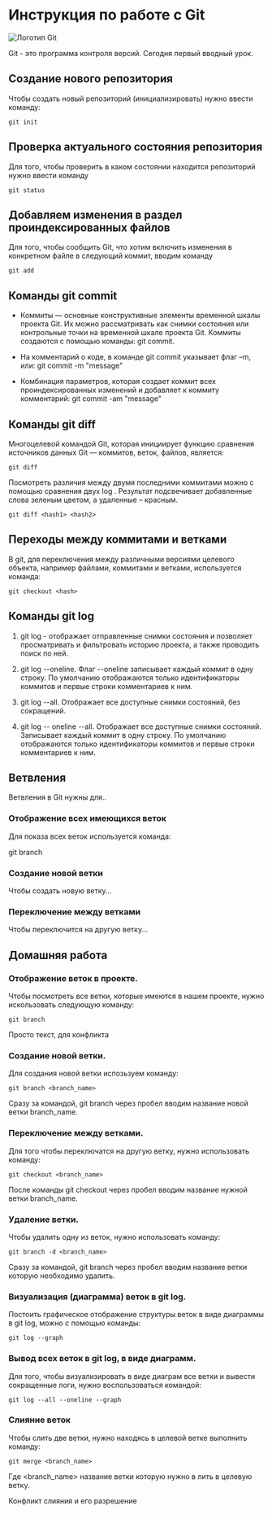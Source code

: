 # Инструкция по работе с Git

![Логотип Git](git.jpeg)

Git - это программа контроля версий. Сегодня первый вводный урок.

## Создание нового репозитория

Чтобы создать новый репозиторий (инициализировать) нужно ввести команду:

    git init

## Проверка актуального состояния репозитория

Для того, чтобы проверить в каком состоянии находится репозиторий нужно ввести команду

    git status

## Добавляем изменения в раздел проиндексированных файлов

Для того, чтобы сообщить Git, что хотим включить изменения в конкретном файле в следующий коммит, вводим команду
    
    git add

## Команды git commit

* Коммиты — основные конструктивные элементы временной шкалы проекта Git. Их можно рассматривать как снимки состояния или контрольные точки на временной шкале проекта Git. Коммиты создаются с помощью команды: git commit. 

* На комментарий о коде, в команде git commit указывает флаг –m, или: git commit -m "message"

* Комбинация параметров, которая создает коммит всех проиндексированных изменений и добавляет к коммиту комментарий: git commit -am "message"

## Команды git diff
    
Многоцелевой командой Git, которая инициирует функцию сравнения источников данных Git — коммитов, веток, файлов, является: 
    
    git diff
    
Посмотреть различия между двумя последними коммитами можно с помощью сравнения двух log <hash1> <hash2>.  Результат подсвечивает добавленные слова зеленым цветом, а удаленные – красным.
    
    git diff <hash1> <hash2>

 ## Переходы между коммитами и ветками

В git, для переключения между различными версиями целевого объекта, например файлами, коммитами и ветками, используется команда:
   
    git checkout <hash>

## Команды git log

1. git log - отображает отправленные снимки состояния и позволяет просматривать и фильтровать историю проекта, а также проводить поиск по ней.

2. git log --oneline. Флаг --oneline записывает каждый коммит в одну строку. По умолчанию отображаются только идентификаторы коммитов и первые строки комментариев к ним.

3. git log --all. Отображает все доступные снимки состояний, без сокращений.

4. git log -- oneline --all. Отображает все доступные снимки состояний. Записывает каждый коммит в одну строку. По умолчанию отображаются только идентификаторы коммитов и первые строки комментариев к ним.

## Ветвления

Ветвления в Git нужны для..

### Отображение всех имеющихся веток

Для показа всех веток используется команда:

git branch

### Создание новой ветки

Чтобы создать новую ветку...

### Переключение между ветками

Чтобы переключится на другую ветку...

## Домашняя работа

### Отображение веток в проекте.

Чтобы посмотреть все ветки, которые имеются в нашем проекте, нужно искользовать следующую команду:

    git branch

Просто текст, для конфликта

### Создание новой ветки.

Для создания новой ветки испозьзуем команду:

    git branch <branch_name>

Сразу за командой, git branch через пробел вводим название новой ветки branch_name.

### Переключение между ветками.

Для того чтобы переключатся на другую ветку, нужно использовать команду:

    git checkout <branch_name>

После команды git checkout через пробел вводим название нужной ветки branch_name.

### Удаление ветки.

Чтобы удалить одну из веток, нужно использовать команду:

    git branch -d <branch_name>

Сразу за командой, git branch через пробел вводим название ветки которую необходимо удалить.

### Визуализация (диаграмма) веток в git log.

Постоить графическое отображение структуры веток в виде диаграммы в git log, можно с помощью команды:

    git log --graph

### Вывод всех веток в git log, в виде диаграмм.

Для того, чтобы визуализировать в виде диаграм все ветки и вывести сокращенные логи, нужно воспользоваться командой:

    git log --all --oneline --graph

### Слияние веток

Чтобы слить две ветки, нужно находясь в целевой ветке выполнить команду:

    git merge <branch_name>

Где <branch_name> название ветки которую нужно в лить в целевую ветку. 

Конфликт слияния и его разрешение
